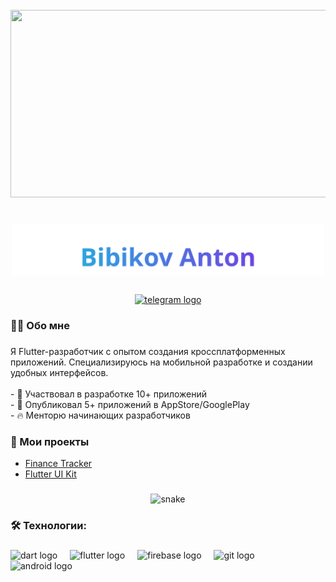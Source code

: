 <br clear="both">

<div align="center">
  <img height="300" width="600" src="https://user-images.githubusercontent.com/74038190/225813708-98b745f2-7d22-48cf-9150-083f1b00d6c9.gif" />
</div>

###

<h1 align="center">
  <img src="https://raw.githubusercontent.com/BibikovAnton/BibikovAnton/main/assets/name.svg" alt="Bibikov Anton" width="500"/>
</h1>

###

<div align="center">
  <a href="https://t.me/AntonBib" target="_blank">
    <img src="https://img.shields.io/static/v1?message=Telegram&logo=telegram&label=Написать%20в%20Telegram&color=2CA5E0&logoColor=white&style=for-the-badge" height="30" alt="telegram logo" />
  </a>
</div>

###

<h3 align="left">👨‍💻 Обо мне</h3>

###

<p align="left">Я Flutter-разработчик с опытом создания кроссплатформенных приложений. Специализируюсь на мобильной разработке и создании удобных интерфейсов.<br><br>- 🚀 Участвовал в разработке 10+ приложений<br>- 📱 Опубликовал 5+ приложений в AppStore/GooglePlay<br>- 🔥 Менторю начинающих разработчиков</p>

###

<h3 align="left">📱 Мои проекты</h3>

- [Finance Tracker](https://github.com/BibikovAnton/finance-tracker)
- [Flutter UI Kit](https://github.com/BibikovAnton/flutter-ui-kit)

###

<p align="center">
 <img width="600" src="https://raw.githubusercontent.com/BibikovAnton/BibikovAnton/output/github-contribution-grid-snake.svg" alt="snake"/>
</p>

###

<h3 align="left">🛠 Технологии:</h3>

###

<div align="left">
  <img src="https://cdn.jsdelivr.net/gh/devicons/devicon/icons/dart/dart-original.svg" height="40" alt="dart logo" />
  <img width="12" />
  <img src="https://cdn.jsdelivr.net/gh/devicons/devicon/icons/flutter/flutter-original.svg" height="40" alt="flutter logo" />
  <img width="12" />
  <img src="https://www.vectorlogo.zone/logos/firebase/firebase-icon.svg" height="40" alt="firebase logo" />
  <img width="12" />
  <img src="https://cdn.jsdelivr.net/gh/devicons/devicon/icons/git/git-original.svg" height="40" alt="git logo" />
  <img width="12" />
  <img src="https://cdn.jsdelivr.net/gh/devicons/devicon/icons/android/android-original.svg" height="40" alt="android logo" />
</div>
